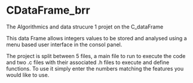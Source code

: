 # CDataFrame_brr

The Algorithmics and data strucure 1 projet on the C_dataFrame


This data Frame allows integers values to be stored and analysed using a menu based user interface in the consol panel.

The project is split between 5 files, a main file to run to execute the code and two .c files with their associated .h files to execute and define functions.
To use it simply enter the numbers matching the features you would like to use.
